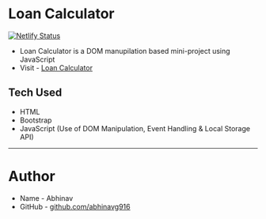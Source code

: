 # Loan Calculator
[![Netlify Status](https://api.netlify.com/api/v1/badges/6e7d30b5-f3f1-4e87-afe2-d02090b54cdf/deploy-status)](https://app.netlify.com/sites/flamboyant-wilson-40ce8e/deploys)

- Loan Calculator is a DOM manupilation based mini-project using JavaScript
- Visit - [Loan Calculator](https://flamboyant-wilson-40ce8e.netlify.app/)

## Tech Used

- HTML
- Bootstrap
- JavaScript (Use of DOM Manipulation, Event Handling & Local Storage API)

---

# Author

- Name - Abhinav
- GitHub - [github.com/abhinavg916](https://github.com/abhinavg916)
